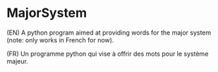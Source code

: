 # MajorSystem
(EN)
A python program aimed at providing words for the major system (note: only works in French for now).

(FR)
Un programme python qui vise à offrir des mots pour le système majeur.
